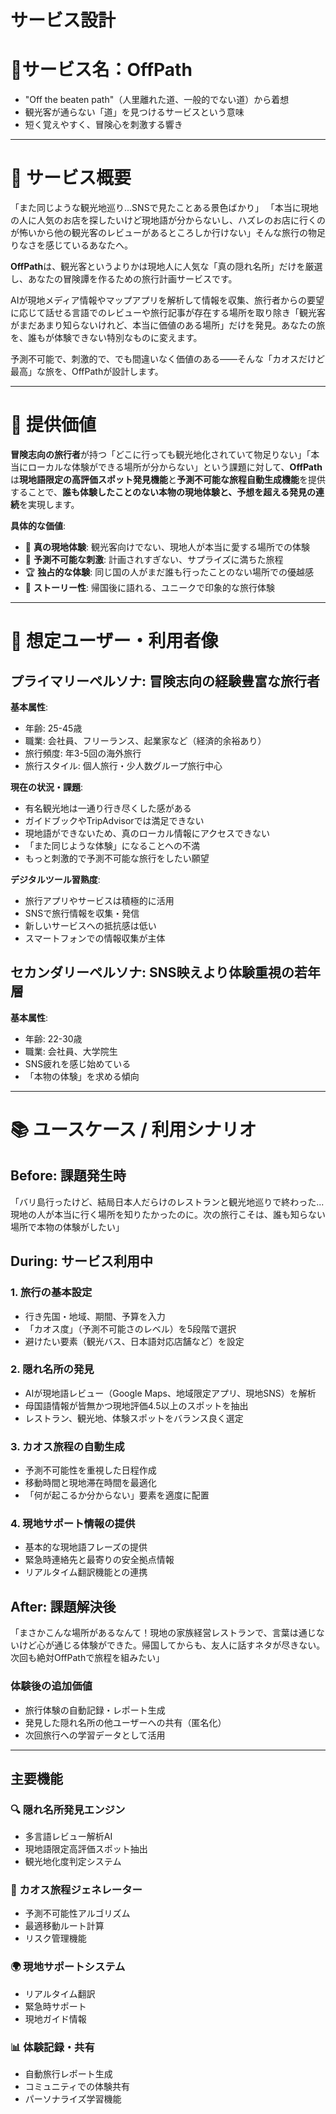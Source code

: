 # サービス設計

# 🚀サービス名：OffPath

- "Off the beaten path"（人里離れた道、一般的でない道）から着想
- 観光客が通らない「道」を見つけるサービスという意味
- 短く覚えやすく、冒険心を刺激する響き

---

# 📝 サービス概要

「また同じような観光地巡り...SNSで見たことある景色ばかり」
「本当に現地の人に人気のお店を探したいけど現地語が分からないし、ハズレのお店に行くのが怖いから他の観光客のレビューがあるところしか行けない」そんな旅行の物足りなさを感じているあなたへ。

**OffPath**は、観光客というよりかは現地人に人気な「真の隠れ名所」だけを厳選し、あなたの冒険譚を作るための旅行計画サービスです。

AIが現地メディア情報やマップアプリを解析して情報を収集、旅行者からの要望に応じて話せる言語でのレビューや旅行記事が存在する場所を取り除き「観光客がまだあまり知らないけれど、本当に価値のある場所」だけを発見。あなたの旅を、誰もが体験できない特別なものに変えます。

予測不可能で、刺激的で、でも間違いなく価値のある――そんな「カオスだけど最高」な旅を、OffPathが設計します。

---

# 💎 提供価値

**冒険志向の旅行者**が持つ「どこに行っても観光地化されていて物足りない」「本当にローカルな体験ができる場所が分からない」という課題に対して、**OffPath**は**現地語限定の高評価スポット発見機能**と**予測不可能な旅程自動生成機能**を提供することで、**誰も体験したことのない本物の現地体験と、予想を超える発見の連続**を実現します。

**具体的な価値**:

- 🎯 **真の現地体験**: 観光客向けでない、現地人が本当に愛する場所での体験
- 🎲 **予測不可能な刺激**: 計画されすぎない、サプライズに満ちた旅程
- 🏆 **独占的な体験**: 同じ国の人がまだ誰も行ったことのない場所での優越感
- 📖 **ストーリー性**: 帰国後に語れる、ユニークで印象的な旅行体験

---

# 👤 想定ユーザー・利用者像

## プライマリーペルソナ: 冒険志向の経験豊富な旅行者

**基本属性**:

- 年齢: 25-45歳
- 職業: 会社員、フリーランス、起業家など（経済的余裕あり）
- 旅行頻度: 年3-5回の海外旅行
- 旅行スタイル: 個人旅行・少人数グループ旅行中心

**現在の状況・課題**:

- 有名観光地は一通り行き尽くした感がある
- ガイドブックやTripAdvisorでは満足できない
- 現地語ができないため、真のローカル情報にアクセスできない
- 「また同じような体験」になることへの不満
- もっと刺激的で予測不可能な旅行をしたい願望

**デジタルツール習熟度**:

- 旅行アプリやサービスは積極的に活用
- SNSで旅行情報を収集・発信
- 新しいサービスへの抵抗感は低い
- スマートフォンでの情報収集が主体

## セカンダリーペルソナ: SNS映えより体験重視の若年層

**基本属性**:

- 年齢: 22-30歳
- 職業: 会社員、大学院生
- SNS疲れを感じ始めている
- 「本物の体験」を求める傾向

---

# 📚 ユースケース / 利用シナリオ

## Before: 課題発生時

「バリ島行ったけど、結局日本人だらけのレストランと観光地巡りで終わった...現地の人が本当に行く場所を知りたかったのに。次の旅行こそは、誰も知らない場所で本物の体験がしたい」

## During: サービス利用中

### 1. 旅行の基本設定

- 行き先国・地域、期間、予算を入力
- 「カオス度」（予測不可能さのレベル）を5段階で選択
- 避けたい要素（観光バス、日本語対応店舗など）を設定

### 2. 隠れ名所の発見

- AIが現地語レビュー（Google Maps、地域限定アプリ、現地SNS）を解析
- 母国語情報が皆無かつ現地評価4.5以上のスポットを抽出
- レストラン、観光地、体験スポットをバランス良く選定

### 3. カオス旅程の自動生成

- 予測不可能性を重視した日程作成
- 移動時間と現地滞在時間を最適化
- 「何が起こるか分からない」要素を適度に配置

### 4. 現地サポート情報の提供

- 基本的な現地語フレーズの提供
- 緊急時連絡先と最寄りの安全拠点情報
- リアルタイム翻訳機能との連携

## After: 課題解決後

「まさかこんな場所があるなんて！現地の家族経営レストランで、言葉は通じないけど心が通じる体験ができた。帰国してからも、友人に話すネタが尽きない。次回も絶対OffPathで旅程を組みたい」

### 体験後の追加価値

- 旅行体験の自動記録・レポート生成
- 発見した隠れ名所の他ユーザーへの共有（匿名化）
- 次回旅行への学習データとして活用

---

## 主要機能

### 🔍 隠れ名所発見エンジン

- 多言語レビュー解析AI
- 現地語限定高評価スポット抽出
- 観光地化度判定システム

### 🎲 カオス旅程ジェネレーター

- 予測不可能性アルゴリズム
- 最適移動ルート計算
- リスク管理機能

### 🌍 現地サポートシステム

- リアルタイム翻訳
- 緊急時サポート
- 現地ガイド情報

### 📊 体験記録・共有

- 自動旅行レポート生成
- コミュニティでの体験共有
- パーソナライズ学習機能
